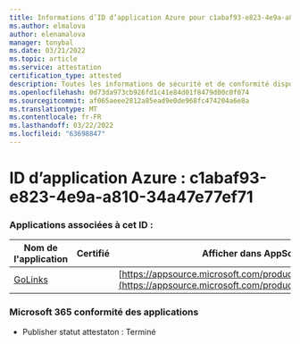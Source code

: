 ```yaml
---
title: Informations d’ID d’application Azure pour c1abaf93-e823-4e9a-a810-34a47e77ef71
ms.author: elmalova
author: elenamalova
manager: tonybal
ms.date: 03/21/2022
ms.topic: article
ms.service: attestation
certification_type: attested
description: Toutes les informations de sécurité et de conformité disponibles pour c1abaf93-e823-4e9a-a810-34a47e77ef71.
ms.openlocfilehash: 0d73da973cb926fd1c41e84d01f8479d00c0f074
ms.sourcegitcommit: af065aeee2812a85ead9e0de968fc474204a6e8a
ms.translationtype: MT
ms.contentlocale: fr-FR
ms.lasthandoff: 03/22/2022
ms.locfileid: "63698847"
---
```

# <a name="azure-app-id-c1abaf93-e823-4e9a-a810-34a47e77ef71"></a>ID d’application Azure : c1abaf93-e823-4e9a-a810-34a47e77ef71


### <a name="apps-associated-with-this-id"></a>Applications associées à cet ID :
| **Nom de l'application** | **Certifié** | **Afficher dans AppSource** |
|--------------|---------------|-----------------------|
| [GoLinks](../forward/WA200003853.md) |  | [https://appsource.microsoft.com/product/office/WA200003853](https://appsource.microsoft.com/product/office/WA200003853) |

### <a name="microsoft-365-app-compliance-status"></a>Microsoft 365 conformité des applications
- Publisher statut attestaton : Terminé
